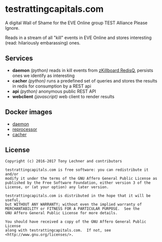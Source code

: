 # testrattingcapitals.com

A digital Wall of Shame for the EVE Online group TEST Alliance Please Ignore.

Reads in a stream of all "kill" events in EVE Online and stores interesting 
(read: hilariously embarassing) ones.

## Services

* **daemon** _(python)_ reads in kill events from [zKillboard
  RedisQ](https://github.com/zKillboard/RedisQ), persists ones we identify as
  interesting
* **cacher** _(python)_  runs a predefined set of queries and stores the
  results in redis for consumption by a REST api
* **api** _(python)_ anonymous public REST API
* **webclient** _(javascript)_ web client to render results

## Docker images

* [daemon](https://hub.docker.com/r/tonymke/testrattingcapitals-daemon/)
* [reprocessor](https://hub.docker.com/r/tonymke/testrattingcapitals-reprocessor/)
* [cacher](https://hub.docker.com/r/tonymke/testrattingcapitals-cacher/)

## License

    Copyright (c) 2016-2017 Tony Lechner and contributors

    testrattingcapitals.com is free software: you can redistribute it and/or
    modify it under the terms of the GNU Affero General Public License as
    published by the Free Software Foundation, either version 3 of the
    License, or (at your option) any later version.

    testrattingcapitals.com is distributed in the hope that it will be useful,
    but WITHOUT ANY WARRANTY; without even the implied warranty of
    MERCHANTABILITY or FITNESS FOR A PARTICULAR PURPOSE.  See the
    GNU Affero General Public License for more details.

    You should have received a copy of the GNU Affero General Public License
    along with testrattingcapitals.com.  If not, see 
    <http://www.gnu.org/licenses/>.
